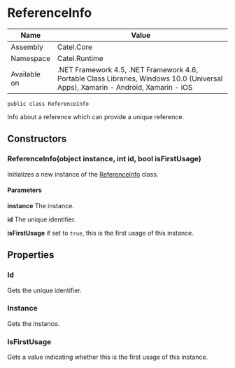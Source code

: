 

# ReferenceInfo

Name|Value
---|---
Assembly|Catel.Core
Namespace|Catel.Runtime
Available on|.NET Framework 4.5, .NET Framework 4.6, Portable Class Libraries, Windows 10.0 (Universal Apps), Xamarin - Android, Xamarin - iOS

```
public class ReferenceInfo
```

Info about a reference which can provide a unique reference.



## Constructors

### ReferenceInfo(object instance, int id, bool isFirstUsage)

Initializes a new instance of the [ReferenceInfo](#) class.

#### Parameters

**instance**
The instance.

**id**
The unique identifier.

**isFirstUsage**
if set to ```true```, this is the first usage of this instance.



## Properties

### Id

Gets the unique identifier.



### Instance

Gets the instance.



### IsFirstUsage

Gets a value indicating whether this is the first usage of this instance.



